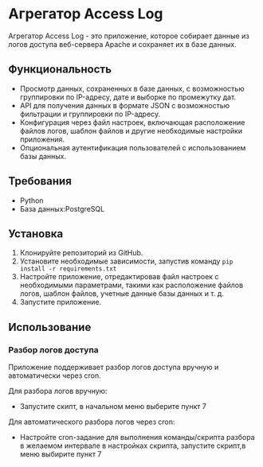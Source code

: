 # Агрегатор Access Log

Агрегатор Access Log - это приложение, которое собирает данные из логов доступа веб-сервера Apache и сохраняет их в базе данных.

## Функциональность

- Просмотр данных, сохраненных в базе данных, с возможностью группировки по IP-адресу, дате и выборке по промежутку дат.
- API для получения данных в формате JSON с возможностью фильтрации и группировки по IP-адресу.
- Конфигурация через файл настроек, включающая расположение файлов логов, шаблон файлов и другие необходимые настройки приложения.
- Опциональная аутентификация пользователей с использованием базы данных.

## Требования

- Python
- База данных:PostgreSQL

## Установка

1. Клонируйте репозиторий из GitHub.
2. Установите необходимые зависимости, запустив команду `pip install -r requirements.txt`
3. Настройте приложение, отредактировав файл настроек с необходимыми параметрами, такими как расположение файлов логов, шаблон файлов, учетные данные базы данных и т. д.
4. Запустите приложение.

## Использование

### Разбор логов доступа

Приложение поддерживает разбор логов доступа вручную и автоматически через cron.

Для разбора логов вручную:
- Запустите скипт, в начальном меню выберите пункт 7

Для автоматического разбора логов через cron:
- Настройте cron-задание для выполнения команды/скрипта разбора в желаемом интервале в настройках скрипта, запустите скрипт,в меню выбирите пункт 7
